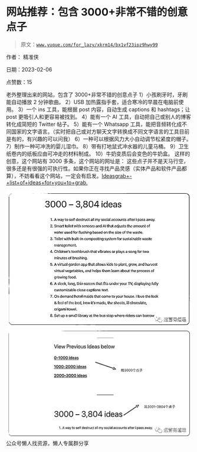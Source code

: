 # 网站推荐：包含 3000+非常不错的创意点子

> 原文：[`www.yuque.com/for_lazy/xkrm14/bx1vf23ipz9hwy99`](https://www.yuque.com/for_lazy/xkrm14/bx1vf23ipz9hwy99)



作者： 精准侠



日期：2023-02-06



点赞数：15

<ne-hole id="u2ec97a5c" data-lake-id="u2ec97a5c">

老外整理出来的网站，包含了 3000+非常不错的创意点子 1）小孩刷牙时，牙刷能自动播放 2 分钟歌曲。 2）USB 加热露指手套，适合寒冷的早晨在电脑前使用。 3）一个 ins 工具，能根据 post 内容，自动生成 captions 和 hashtags；让 post 更吸引人和更容易被找到。 4）能有一个 AI 工具，自动把自己或别人的博客转化成简短的 Twitter 帖子。 5）能有一个 Whatsapp 工具，能把音频转化成不同国家的文字语言。（实时把自己或对方聊天文字转换成不同文字语言的工具目前是有的，有兴趣的可以问我） 6）一种可以根据风力大小自动调节松紧度的帽子。 7）制作一种可冲洗的婴儿湿巾。 8）带有打地鼠式冲水器的儿童马桶。 9）卫生纸卷内的纸板应由可冲走的材料制成。 10）牛奶变质后会变色的牛奶盒。 这样的创意，这个网站有 3000 多条，这个网站的网址是： 这些点子并不是天马行空，很多还是有很强的可执行性。如果你正在寻找产品灵感（实体产品和软件产品都算），不妨看看这个网站，一定会有启发。[Ideasgrab+-+list+of+ideas+for+you+to+grab.](https://www.ideasgrab.com/)



![](img/0e6bea6b02a11547c473a342388ecfa1.png)  <ne-p id="ub9ed1f33" data-lake-id="ub9ed1f33">![](img/88bbaef7d72c3b9cc82dc60213aaef14.png)  <ne-hole id="u28e3905f" data-lake-id="u28e3905f"><ne-p id="ub9dd7ce9" data-lake-id="ub9dd7ce9">公众号懒人找资源，懒人专属群分享

</ne-hole></ne-p></ne-p></ne-hole>
